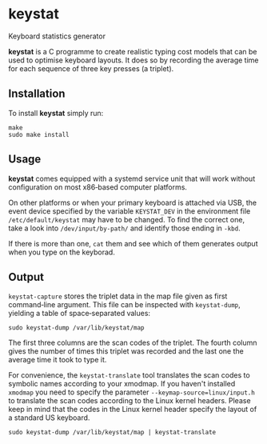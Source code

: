 # keystat
Keyboard statistics generator

**keystat** is a C programme to create realistic typing cost models that can be used to optimise keyboard layouts. It does so by recording the average time for each sequence of three key presses (a triplet).

## Installation
To install **keystat** simply run:

```
make
sudo make install
```

## Usage
**keystat** comes equipped with a systemd service unit that will work without configuration on most x86‐based computer platforms.

On other platforms or when your primary keyboard is attached via USB, the event device specified by the variable `KEYSTAT_DEV` in the environment file `/etc/default/keystat` may have to be changed. To find the correct one, take a look into `/dev/input/by-path/` and identify those ending in `-kbd`.

If there is more than one, `cat` them and see which of them generates output when you type on the keyborad.

## Output
`keystat-capture` stores the triplet data in the map file given as first command‐line argument. This file can be inspected with `keystat‐dump`, yielding a table of space‐separated values:

```
sudo keystat-dump /var/lib/keystat/map
```

The first three columns are the scan codes of the triplet. The fourth column gives the number of times this triplet was recorded and the last one the average time it took to type it.

For convenience, the `keystat-translate` tool translates the scan codes to symbolic names according to your xmodmap.
If you haven't installed `xmodmap` you need to specify the parameter `--keymap-source=linux/input.h` to translate the scan codes according to the Linux kernel headers.
Please keep in mind that the codes in the Linux kernel header specify the layout of a standard US keyboard.

```
sudo keystat-dump /var/lib/keystat/map | keystat-translate
```
